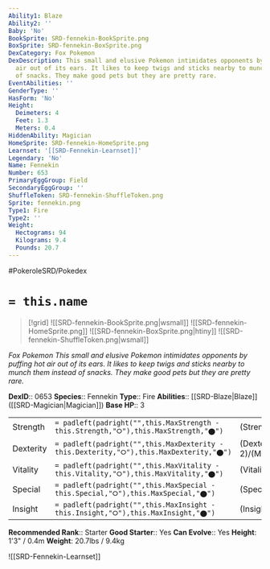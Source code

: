 ```yaml
---
Ability1: Blaze
Ability2: ''
Baby: 'No'
BookSprite: SRD-fennekin-BookSprite.png
BoxSprite: SRD-fennekin-BoxSprite.png
DexCategory: Fox Pokemon
DexDescription: This small and elusive Pokemon intimidates opponents by puffing hot
  air out of its ears. It likes to keep twigs and sticks nearby to munch them instead
  of snacks. They make good pets but they are pretty rare.
EventAbilities: ''
GenderType: ''
HasForm: 'No'
Height:
  Deimeters: 4
  Feet: 1.3
  Meters: 0.4
HiddenAbility: Magician
HomeSprite: SRD-fennekin-HomeSprite.png
Learnset: '[[SRD-Fennekin-Learnset]]'
Legendary: 'No'
Name: Fennekin
Number: 653
PrimaryEggGroup: Field
SecondaryEggGroup: ''
ShuffleToken: SRD-fennekin-ShuffleToken.png
Sprite: fennekin.png
Type1: Fire
Type2: ''
Weight:
  Hectograms: 94
  Kilograms: 9.4
  Pounds: 20.7
---
```


#PokeroleSRD/Pokedex

# `= this.name`

> [!grid]
> ![[SRD-fennekin-BookSprite.png|wsmall]]
> ![[SRD-fennekin-HomeSprite.png]]
> ![[SRD-fennekin-BoxSprite.png|htiny]]
> ![[SRD-fennekin-ShuffleToken.png|wsmall]]


*Fox Pokemon*
*This small and elusive Pokemon intimidates opponents by puffing hot air out of its ears. It likes to keep twigs and sticks nearby to munch them instead of snacks. They make good pets but they are pretty rare.*

**DexID**:: 0653
**Species**:: Fennekin
**Type**:: Fire
**Abilities**:: [[SRD-Blaze|Blaze]] ([[SRD-Magician|Magician]])
**Base HP**:: 3

|           |                                                                                        |                                          |
| --------- | -------------------------------------------------------------------------------------- | ---------------------------------------- |
| Strength  | `= padleft(padright("",this.MaxStrength - this.Strength,"⭘"),this.MaxStrength,"⬤")`    | (Strength::2)/(MaxStrength::4)   |
| Dexterity | `= padleft(padright("",this.MaxDexterity - this.Dexterity,"⭘"),this.MaxDexterity,"⬤")` | (Dexterity:: 2)/(MaxDexterity::4) |
| Vitality  | `= padleft(padright("",this.MaxVitality - this.Vitality,"⭘"),this.MaxVitality,"⬤")`    | (Vitality::1)/(MaxVitality::3)   |
| Special   | `= padleft(padright("",this.MaxSpecial - this.Special,"⭘"),this.MaxSpecial,"⬤")`       | (Special::2)/(MaxSpecial::4)     |
| Insight   | `= padleft(padright("",this.MaxInsight - this.Insight,"⭘"),this.MaxInsight,"⬤")`       | (Insight::2)/(MaxInsight::4)     |


**Recommended Rank**:: Starter
**Good Starter**:: Yes
**Can Evolve**:: Yes
**Height**: 1'3" / 0.4m
**Weight**: 20.7lbs / 9.4kg

![[SRD-Fennekin-Learnset]]